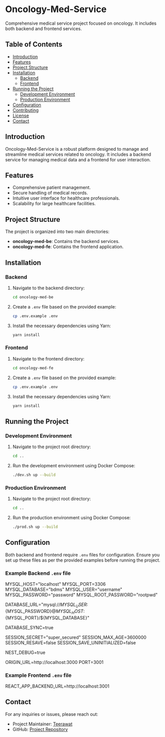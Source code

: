 # Oncology-Med-Service

Comprehensive medical service project focused on oncology. It includes both backend and frontend services.

## Table of Contents

- [Introduction](#introduction)
- [Features](#features)
- [Project Structure](#project-structure)
- [Installation](#installation)
  - [Backend](#backend)
  - [Frontend](#frontend)
- [Running the Project](#running-the-project)
  - [Development Environment](#development-environment)
  - [Production Environment](#production-environment)
- [Configuration](#configuration)
- [Contributing](#contributing)
- [License](#license)
- [Contact](#contact)

## Introduction

Oncology-Med-Service is a robust platform designed to manage and streamline medical services related to oncology. It includes a backend service for managing medical data and a frontend for user interaction.

## Features

- Comprehensive patient management.
- Secure handling of medical records.
- Intuitive user interface for healthcare professionals.
- Scalability for large healthcare facilities.

## Project Structure

The project is organized into two main directories:

- **oncology-med-be**: Contains the backend services.
- **oncology-med-fe**: Contains the frontend application.

## Installation

### Backend

1. Navigate to the backend directory:
   ```bash
   cd oncology-med-be
   ```
2. Create a `.env` file based on the provided example:
   ```bash
   cp .env.example .env
   ```
3. Install the necessary dependencies using Yarn:
   ```bash
   yarn install
   ```

### Frontend

1. Navigate to the frontend directory:
   ```bash
   cd oncology-med-fe
   ```
2. Create a `.env` file based on the provided example:
   ```bash
   cp .env.example .env
   ```
3. Install the necessary dependencies using Yarn:
   ```bash
   yarn install
   ```

## Running the Project

### Development Environment

1. Navigate to the project root directory:
   ```bash
   cd ..
   ```
2. Run the development environment using Docker Compose:
   ```bash
   ./dev.sh up --build
   ```

### Production Environment

1. Navigate to the project root directory:
   ```bash
   cd ..
   ```
2. Run the production environment using Docker Compose:
   ```bash
   ./prod.sh up --build
   ```

## Configuration

Both backend and frontend require `.env` files for configuration. Ensure you set up these files as per the provided examples before running the project.

### Example Backend `.env` file

MYSQL_HOST="localhost"
MYSQL_PORT=3306
MYSQL_DATABASE="bdms"
MYSQL_USER="username"
MYSQL_PASSWORD="password"
MYSQL_ROOT_PASSWORD="rootpwd"

DATABASE_URL="mysql://${MYSQL_USER}:${MYSQL_PASSWORD}@${MYSQL_HOST}:${MYSQL_PORT}/${MYSQL_DATABASE}"

DATABASE_SYNC=true

SESSION_SECRET="super_secured"
SESSION_MAX_AGE=3600000
SESSION_RESAVE=false
SESSION_SAVE_UNINITIALIZED=false

NEST_DEBUG=true

ORIGIN_URL=http://localhost:3000
PORT=3001

### Example Frontend `.env` file

REACT_APP_BACKEND_URL=http://localhost:3001

## Contact

For any inquiries or issues, please reach out:

- Project Maintainer: [Teerawat](mailto:teerawat.k@gmail.com)
- GitHub: [Project Repository](https://github.com/teerawat2606/oncology-med-service.git)
